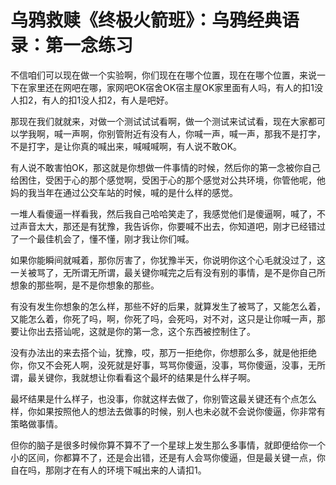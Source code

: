 # 乌鸦救赎《终极火箭班》：乌鸦经典语录：第一念练习

不信咱们可以现在做一个实验啊，你们现在在哪个位置，现在在哪个位置，来说一下在家里还在网吧在哪，家网吧OK宿舍OK宿主屋OK家里面有人吗，有人的扣1没人扣2，有人的扣1没人扣2，有人是吧好。

那现在我们就就来，对做一个测试试试看啊，做一个测试来试试看，现在大家都可以学我啊，喊一声啊，你别管附近有没有人，你喊一声，喊一声，那我不是打字，不是打字，是让你真的喊出来，喊喊喊啊，有人说不敢OK。

有人说不敢害怕OK，那这就是你想做一件事情的时候，然后你的第一念被你自己给困住，受困于心的那个感觉啊，受困于心的那个感觉对公共环境，你管他呢，他妈的我当年在通过公交车站的时候，喊的是什么样的感觉。

一堆人看傻逼一样看我，然后我自己哈哈笑走了，我感觉他们是傻逼啊，喊了，不过声音太大，那还是有犹豫，我告诉你，你要喊不出去，你知道吧，刚才已经错过了一个最佳机会了，懂不懂，刚才我让你们喊。

如果你能瞬间就喊着，那你厉害了，你犹豫半天，你说明你这个心毛就没过了，这一关被骂了，无所谓无所谓，最关键你喊完之后有没有别的事情，是不是你自己所想象的那些啊，是不是你想象的那些。

有没有发生你想象的怎么样，那些不好的后果，就算发生了被骂了，又能怎么着，又能怎么着，你死了吗，啊，你死了吗，会死吗，对不对，这只是让你喊一声，那要让你出去搭讪呢，这就是你的第一念，这个东西被控制住了。

没有办法出的来去搭个讪，犹豫，哎，那万一拒绝你，你想那么多，就是他拒绝你，你又不会死人啊，没死就是好事，骂骂你傻逼，没事，骂你傻逼，没事，无所谓，最关键你，我就想让你看看这个最坏的结果是什么样子啊。

最坏结果是什么样子，也没事，你就这样去做了，你别管这最关键还有个点怎么样，你如果按照他人的想法去做事的时候，别人也未必就不会说你傻逼，你非常有策略做事情。

但你的脑子是很多时候你算不算不了一个星球上发生那么多事情，就即便给你一个小的区间，你都算不了，还是会出错，还是有人会骂你傻逼，但是最关键一点，你自在吗，那刚才在有人的环境下喊出来的人请扣1。

